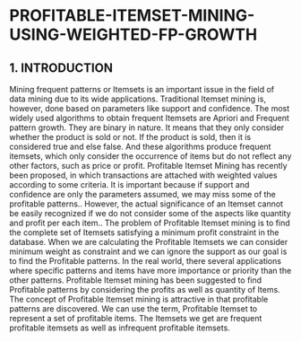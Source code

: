 # PROFITABLE-ITEMSET-MINING-USING-WEIGHTED-FP-GROWTH
## 1. INTRODUCTION
Mining frequent patterns or Itemsets is an important issue in
the field of data mining due to its wide applications.
Traditional Itemset mining is, however, done based on
parameters like support and confidence. The most widely
used algorithms to obtain frequent Itemsets are Apriori and
Frequent pattern growth. They are binary in nature. It means
that they only consider whether the product is sold or not. If
the product is sold, then it is considered true and else false.
And these algorithms produce frequent itemsets, which only
consider the occurrence of items but do not reflect any other
factors, such as price or profit. Profitable Itemset Mining has
recently been proposed, in which transactions are attached
with weighted values according to some criteria. It is
important because if support and confidence are only the
parameters assumed, we may miss some of the profitable
patterns.. However, the actual significance of an Itemset
cannot be easily recognized if we do not consider some of
the aspects like quantity and profit per each item.. The
problem of Profitable Itemset mining is to find the complete
set of Itemsets satisfying a minimum profit constraint in the
database. When we are calculating the Profitable Itemsets
we can consider minimum weight as constraint and we can
ignore the support as our goal is to find the Profitable
patterns. In the real world, there several applications where
specific patterns and items have more importance or priority
than the other patterns. Profitable Itemset mining has been
suggested to find Profitable patterns by considering the
profits as well as quantity of Items. The concept of Profitable
Itemset mining is attractive in that profitable patterns are
discovered. We can use the term, Profitable Itemset to
represent a set of profitable items. The Itemsets we get are
frequent profitable itemsets as well as infrequent profitable
itemsets.
